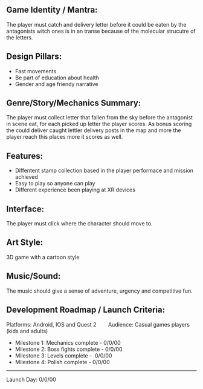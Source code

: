 
## Game Identity / Mantra: 

The player must catch and delivery letter before it could be eaten by the antagonists witch ones is in an transe because of the molecular strucutre of the letters. 

## Design Pillars:

* Fast movements
* Be part of education about health
* Gender and age friendy narrative 

## Genre/Story/Mechanics Summary:

The player must collect letter that fallen from the sky before the antagonist in scene eat, for each picked up letter the player scores. As bonus scoring the could deliver caught lettler delivery posts in the map and more the player reach this places more it scores as well.

## Features: 

* Diffentent stamp collection based in the player performace and mission achieved
* Easy to play so anyone can play
* Different experience been playing at XR devices

## Interface: 

The player must click where the character should move to.

## Art Style: 

3D game with a cartoon style

## Music/Sound: 

The music should give a sense of adventure, urgency and competitive fun.

## Development Roadmap / Launch Criteria: 

Platforms: Android, IOS and Quest 2        
Audience: Casual games players (kids and adults)

* Milestone 1: Mechanics complete - 0/0/00
* Milestone 2: Boss fights complete - 0/0/00
* Milestone 3: Levels complete -  0/0/00
* Milestone 4: Polish complete - 0/0/00

---------------------------

Launch Day: 0/0/00

